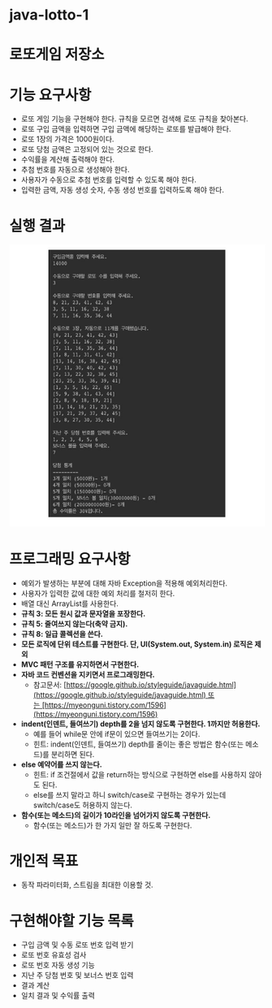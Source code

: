 # java-lotto-1
# 로또게임 저장소
# 기능 요구사항

- 로또 게임 기능을 구현해야 한다. 규칙을 모르면 검색해 로또 규칙을 찾아본다.
- 로또 구입 금액을 입력하면 구입 금액에 해당하는 로또를 발급해야 한다.
- 로또 1장의 가격은 1000원이다.
- 로또 당첨 금액은 고정되어 있는 것으로 한다.
- 수익률을 계산해 출력해야 한다.
- 추첨 번호를 자동으로 생성해야 한다.
- 사용자가 수동으로 추첨 번호를 입력할 수 있도록 해야 한다.
- 입력한 금액, 자동 생성 숫자, 수동 생성 번호를 입력하도록 해야 한다.
# 실행 결과
![실행결과](./images/실행결과.JPG)
# 프로그래밍 요구사항

- 예외가 발생하는 부분에 대해 자바 Exception을 적용해 예외처리한다.
- 사용자가 입력한 값에 대한 예외 처리를 철저히 한다.
- 배열 대신 ArrayList를 사용한다.
- **규칙 3: 모든 원시 값과 문자열을 포장한다.**
- **규칙 5: 줄여쓰지 않는다(축약 금지).**
- **규칙 8: 일급 콜렉션을 쓴다.**
- **모든 로직에 단위 테스트를 구현한다. 단, UI(System.out, System.in) 로직은 제외**
- **MVC 패턴 구조를 유지하면서 구현한다.**
- **자바 코드 컨벤션을 지키면서 프로그래밍한다.**
    - 참고문서: [https://google.github.io/styleguide/javaguide.html](https://google.github.io/styleguide/javaguide.html) 또는 [https://myeonguni.tistory.com/1596](https://myeonguni.tistory.com/1596)
- **indent(인덴트, 들여쓰기) depth를 2을 넘지 않도록 구현한다. 1까지만 허용한다.**
    - 예를 들어 while문 안에 if문이 있으면 들여쓰기는 2이다.
    - 힌트: indent(인덴트, 들여쓰기) depth를 줄이는 좋은 방법은 함수(또는 메소드)를 분리하면 된다.
- **else 예약어를 쓰지 않는다.**
    - 힌트: if 조건절에서 값을 return하는 방식으로 구현하면 else를 사용하지 않아도 된다.
    - else를 쓰지 말라고 하니 switch/case로 구현하는 경우가 있는데 switch/case도 허용하지 않는다.
- **함수(또는 메소드)의 길이가 10라인을 넘어가지 않도록 구현한다.**
    - 함수(또는 메소드)가 한 가지 일만 잘 하도록 구현한다.
# 개인적 목표
- 동작 파라미터화, 스트림을 최대한 이용할 것.

# 구현해야할 기능 목록
- 구입 금액 및 수동 로또 번호 입력 받기
- 로또 번호 유효성 검사
- 로또 번호 자동 생성 기능
- 지난 주 당첨 번호 및 보너스 번호 입력
- 결과 계산 
- 일치 결과 및 수익률 출력
